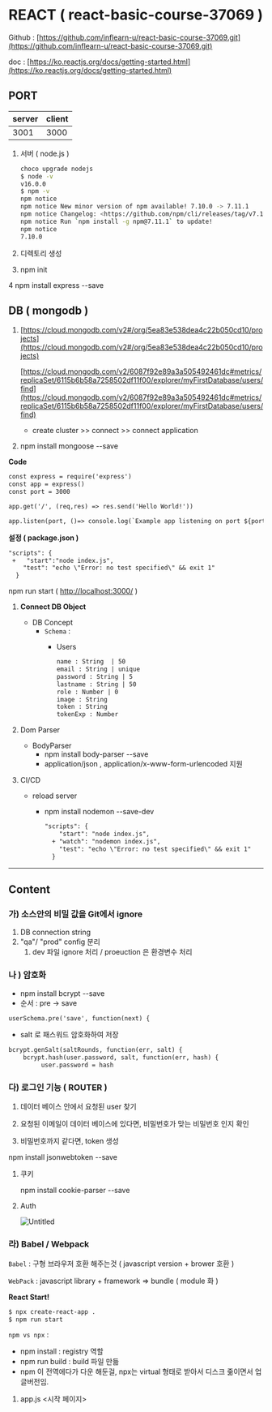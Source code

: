 # REACT ( react-basic-course-37069 )

Github : [https://github.com/inflearn-u/react-basic-course-37069.git](https://github.com/inflearn-u/react-basic-course-37069.git)

doc : [https://ko.reactjs.org/docs/getting-started.html](https://ko.reactjs.org/docs/getting-started.html)

## PORT

| server | client |
| --- | --- |
| 3001   | 3000   | 

1. 서버 ( node.js )

    ```bash
    choco upgrade nodejs
    $ node -v
    v16.0.0
    $ npm -v
    npm notice
    npm notice New minor version of npm available! 7.10.0 -> 7.11.1
    npm notice Changelog: <https://github.com/npm/cli/releases/tag/v7.11.1>
    npm notice Run `npm install -g npm@7.11.1` to update!
    npm notice
    7.10.0
    ```

2. 디렉토리 생성

3. npm init 

4 npm install express --save

## DB ( mongodb )

1. [https://cloud.mongodb.com/v2#/org/5ea83e538dea4c22b050cd10/projects](https://cloud.mongodb.com/v2#/org/5ea83e538dea4c22b050cd10/projects)

    [https://cloud.mongodb.com/v2/6087f92e89a3a505492461dc#metrics/replicaSet/6115b6b58a7258502df11f00/explorer/myFirstDatabase/users/find](https://cloud.mongodb.com/v2/6087f92e89a3a505492461dc#metrics/replicaSet/6115b6b58a7258502df11f00/explorer/myFirstDatabase/users/find)

    - create cluster >> connect >> connect application
2. npm install mongoose --save 

**Code**

```diff
const express = require('express')
const app = express()
const port = 3000

app.get('/', (req,res) => res.send('Hello World!'))

app.listen(port, ()=> console.log(`Example app listening on port ${port}!`))
```

**설정 ( package.json )**

```diff
"scripts": {
 +   "start":"node index.js",
    "test": "echo \"Error: no test specified\" && exit 1"
  }
```

npm run start ( [http://localhost:3000/](http://localhost:3000/) )

1. **Connect DB Object**
    - DB Concept
        - `Schema` :
            - Users

                ```diff
                name : String  | 50
                email : String | unique
                password : String | 5
                lastname : String | 50
                role : Number | 0
                image : String 
                token : String 
                tokenExp : Number
                ```

2. Dom Parser
    - BodyParser
        - npm install body-parser --save
        - application/json ,  application/x-www-form-urlencoded 지원

3.  CI/CD
    - reload server
        - npm install nodemon --save-dev

            ```diff
            "scripts": {
                "start": "node index.js",
              + "watch": "nodemon index.js",
                "test": "echo \"Error: no test specified\" && exit 1"
              }
            ```

---

## Content

### 가)  소스안의 비밀 값을 Git에서 ignore

1. DB connection string 
2. "qa"/ "prod" config 분리
    1. dev 파일 ignore 처리 / proeuction 은 환경변수 처리

### 나 ) 암호화

- npm install bcrypt --save
- 순서 :  pre → save

```diff
userSchema.pre('save', function(next) {
```

- salt 로 패스워드 암호화하여 저장

```diff
bcrypt.genSalt(saltRounds, function(err, salt) {
    bcrypt.hash(user.password, salt, function(err, hash) {
         user.password = hash
```

### 다) 로그인 기능 ( ROUTER )

1. 데이터 베이스 안에서 요청된 user 찾기

2. 요청된 이메일이 데이터 베이스에 있다면, 비밀번호가 맞는 비밀번호 인지 확인

3. 비밀번호까지 같다면, token 생성

npm install jsonwebtoken --save

1. 쿠키

    npm install cookie-parser --save

2. Auth

    ![Untitled](REACT%20(%20react-basic-course-37069%20)%20255bea4b40df4844b728d68f126cea84/Untitled.png)

### 라) Babel / Webpack

`Babel` : 구형 브라우저 호환 해주는것 (  javascript version + brower 호환 ) 

`WebPack` : javascript library + framework ⇒ bundle ( module 화 )

**React Start!** 

```diff
$ npx create-react-app .
$ npm run start
```

`npm vs npx` : 

- npm install : registry 역할
- npm run build : build 파일 만듦
- npm 이 전역에다가 다운 해둔걸, npx는 virtual 형태로 받아서 디스크 줆이면서 업글버전임.

1. app.js <시작 페이지>
